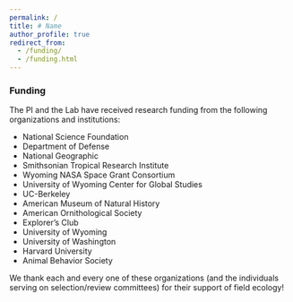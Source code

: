 ```yaml
---
permalink: /
title: # Name
author_profile: true
redirect_from: 
  - /funding/
  - /funding.html
---
```


### Funding

The PI and the Lab have received research funding from the following organizations and institutions:

* National Science Foundation
* Department of Defense
* National Geographic
* Smithsonian Tropical Research Institute
* Wyoming NASA Space Grant Consortium
* University of Wyoming Center for Global Studies
* UC-Berkeley
* American Museum of Natural History
* American Ornithological Society
* Explorer’s Club
* University of Wyoming
* University of Washington
* Harvard University
* Animal Behavior Society

We thank each and every one of these organizations (and the individuals serving on selection/review committees) for their support of field ecology!
